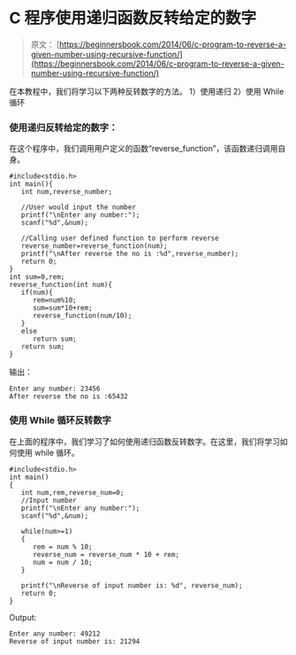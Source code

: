 # C 程序使用递归函数反转给定的数字

> 原文： [https://beginnersbook.com/2014/06/c-program-to-reverse-a-given-number-using-recursive-function/](https://beginnersbook.com/2014/06/c-program-to-reverse-a-given-number-using-recursive-function/)

在本教程中，我们将学习以下两种反转数字的方法。
1）使用递归
2）使用 While 循环

### 使用递归反转给定的数字：

在这个程序中，我们调用用户定义的函数“reverse_function”，该函数递归调用自身。

```
#include<stdio.h>
int main(){
   int num,reverse_number;

   //User would input the number
   printf("\nEnter any number:");
   scanf("%d",&num);

   //Calling user defined function to perform reverse
   reverse_number=reverse_function(num);
   printf("\nAfter reverse the no is :%d",reverse_number);
   return 0;
}
int sum=0,rem;
reverse_function(int num){
   if(num){
      rem=num%10;
      sum=sum*10+rem;
      reverse_function(num/10);
   }
   else
      return sum;
   return sum;
}
```

输出：

```
Enter any number: 23456
After reverse the no is :65432
```

### 使用 While 循环反转数字

在上面的程序中，我们学习了如何使用递归函数反转数字。在这里，我们将学习如何使用 while 循环。

```
#include<stdio.h>
int main()
{
   int num,rem,reverse_num=0;
   //Input number
   printf("\nEnter any number:");
   scanf("%d",&num);

   while(num>=1)
   {
      rem = num % 10;
      reverse_num = reverse_num * 10 + rem;
      num = num / 10;
   }

   printf("\nReverse of input number is: %d", reverse_num);
   return 0;
}
```

Output:

```
Enter any number: 49212
Reverse of input number is: 21294
```